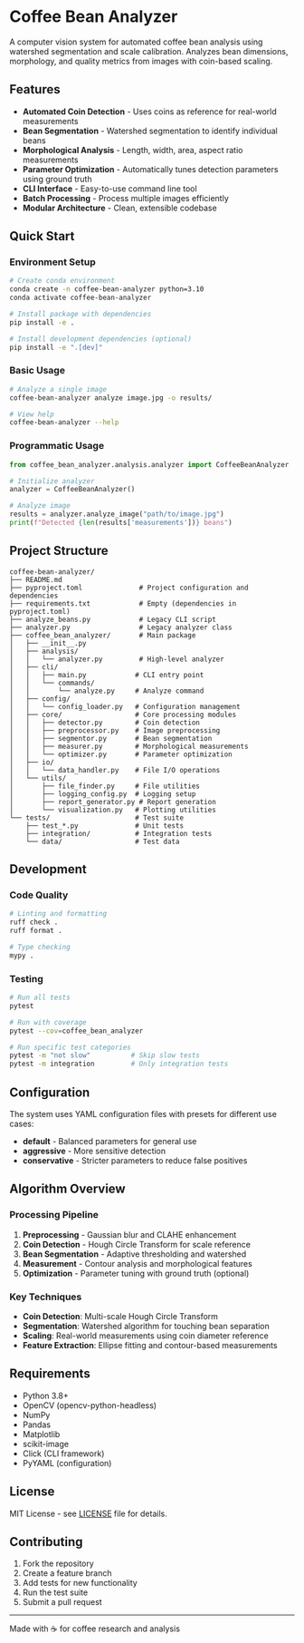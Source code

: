# Coffee Bean Analyzer

A computer vision system for automated coffee bean analysis using watershed segmentation and scale calibration. Analyzes bean dimensions, morphology, and quality metrics from images with coin-based scaling.

## Features

- **Automated Coin Detection** - Uses coins as reference for real-world measurements
- **Bean Segmentation** - Watershed segmentation to identify individual beans
- **Morphological Analysis** - Length, width, area, aspect ratio measurements
- **Parameter Optimization** - Automatically tunes detection parameters using ground truth
- **CLI Interface** - Easy-to-use command line tool
- **Batch Processing** - Process multiple images efficiently
- **Modular Architecture** - Clean, extensible codebase

## Quick Start

### Environment Setup

```bash
# Create conda environment
conda create -n coffee-bean-analyzer python=3.10
conda activate coffee-bean-analyzer

# Install package with dependencies
pip install -e .

# Install development dependencies (optional)
pip install -e ".[dev]"
```

### Basic Usage

```bash
# Analyze a single image
coffee-bean-analyzer analyze image.jpg -o results/

# View help
coffee-bean-analyzer --help
```

### Programmatic Usage

```python
from coffee_bean_analyzer.analysis.analyzer import CoffeeBeanAnalyzer

# Initialize analyzer
analyzer = CoffeeBeanAnalyzer()

# Analyze image
results = analyzer.analyze_image("path/to/image.jpg")
print(f"Detected {len(results['measurements'])} beans")
```

## Project Structure

```
coffee-bean-analyzer/
├── README.md
├── pyproject.toml              # Project configuration and dependencies
├── requirements.txt            # Empty (dependencies in pyproject.toml)
├── analyze_beans.py            # Legacy CLI script
├── analyzer.py                 # Legacy analyzer class
├── coffee_bean_analyzer/       # Main package
│   ├── __init__.py
│   ├── analysis/
│   │   └── analyzer.py         # High-level analyzer
│   ├── cli/
│   │   ├── main.py            # CLI entry point
│   │   └── commands/
│   │       └── analyze.py     # Analyze command
│   ├── config/
│   │   └── config_loader.py   # Configuration management
│   ├── core/                  # Core processing modules
│   │   ├── detector.py        # Coin detection
│   │   ├── preprocessor.py    # Image preprocessing
│   │   ├── segmentor.py       # Bean segmentation
│   │   ├── measurer.py        # Morphological measurements
│   │   └── optimizer.py       # Parameter optimization
│   ├── io/
│   │   └── data_handler.py    # File I/O operations
│   └── utils/
│       ├── file_finder.py     # File utilities
│       ├── logging_config.py  # Logging setup
│       ├── report_generator.py # Report generation
│       └── visualization.py   # Plotting utilities
└── tests/                     # Test suite
    ├── test_*.py              # Unit tests
    ├── integration/           # Integration tests
    └── data/                  # Test data
```

## Development

### Code Quality

```bash
# Linting and formatting
ruff check .
ruff format .

# Type checking
mypy .
```

### Testing

```bash
# Run all tests
pytest

# Run with coverage
pytest --cov=coffee_bean_analyzer

# Run specific test categories
pytest -m "not slow"          # Skip slow tests
pytest -m integration         # Only integration tests
```

## Configuration

The system uses YAML configuration files with presets for different use cases:

- **default** - Balanced parameters for general use
- **aggressive** - More sensitive detection
- **conservative** - Stricter parameters to reduce false positives

## Algorithm Overview

### Processing Pipeline

1. **Preprocessing** - Gaussian blur and CLAHE enhancement
2. **Coin Detection** - Hough Circle Transform for scale reference
3. **Bean Segmentation** - Adaptive thresholding and watershed
4. **Measurement** - Contour analysis and morphological features
5. **Optimization** - Parameter tuning with ground truth (optional)

### Key Techniques

- **Coin Detection**: Multi-scale Hough Circle Transform
- **Segmentation**: Watershed algorithm for touching bean separation
- **Scaling**: Real-world measurements using coin diameter reference
- **Feature Extraction**: Ellipse fitting and contour-based measurements

## Requirements

- Python 3.8+
- OpenCV (opencv-python-headless)
- NumPy
- Pandas
- Matplotlib
- scikit-image
- Click (CLI framework)
- PyYAML (configuration)

## License

MIT License - see [LICENSE](LICENSE) file for details.

## Contributing

1. Fork the repository
2. Create a feature branch
3. Add tests for new functionality
4. Run the test suite
5. Submit a pull request

---

Made with ☕ for coffee research and analysis
